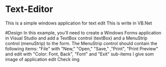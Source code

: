 # Text-Editor

This is a simple windows application for text edit 
This is write in VB.Net 

#Design
In this example, you'll need to create a Windows Forms application in Visual Studio
and add a TextBox control (textBox) and a MenuStrip control (menuStrip) to the form. 
The MenuStrip control should contain the following items: "File" with "New," "Open," "Save," ,"Print", "Print Preview" and edit with "Color: Font, Back", "Font" and "Exit" sub-items
I give som image of application edit 
Check img

